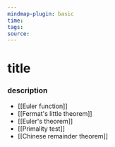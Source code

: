 ```yaml
---
mindmap-plugin: basic
time: 
tags: 
source:
---
```


# title
### description
- [[Euler function]]
- [[Fermat's little theorem]]
- [[Euler's theorem]]
- [[Primality test]]
- [[Chinese remainder theorem]]